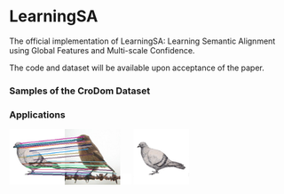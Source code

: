 # LearningSA

The official implementation of LearningSA: Learning Semantic Alignment using Global Features and Multi-scale Confidence.

The code and dataset will be available upon acceptance of the paper.

### Samples of the CroDom Dataset


### Applications




<img src="./imgs/vis_matching_2.jpg" width="200"/><img src="./imgs/blank.jpg" width="20"/> <img src="./imgs/image_morphing_2.gif" width="100"/></center>

